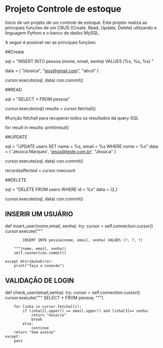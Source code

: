 # Projeto Controle de estoque

Início de um projeto de um controle de estoque. Este projeto realiza as principais funções de um CRUD (Create, Read, Update, Delete) utilizando a linguagem Python e o banco de dados MySQL.

A seguir é possível ver as principais funções:


##Create

sql = "INSERT INTO pessoa (nome, email, senha)  VALUES (%s, %s, %s) "

data = (
    "Jéssica",
    "jess@gmail.com",
    "abcd"
)

cursor.execute(sql, data)
con.commit()


##READ

sql = "SELECT * FROM pessoa"

cursor.execute(sql)
results = cursor.fetchall()

#função fetchall para recuperar todos os resultados da query SQL

for result in results:
    print(result)


##UPDATE

sql = "UPDATE users SET name = %s, email = %s WHERE nome = %s"
data = (
    'Jéssica Marques',
    'jesss@teste.com.br',
    "Jéssica"
)

cursor.execute(sql, data)
con.commit()

recordsaffected = cursor.rowcount

##DELETE

sql = "DELETE FROM users WHERE id = %s"
data = (2,)

cursor.execute(sql, data)
con.commit()


## INSERIR UM USUÁRIO

def insert_user(nome,email, senha):
    try:
        cursor = self.connection.cursor()
        cursor.execute("""

            INSERT INTO pessoa(nome, email, senha) VALUES (?, ?, ?)

        """(nome, email, senha))
        self.connection.commit()

    except AttributeError:
        print("faça a conexão")


## VALIDAÇÃO DE LOGIN

def check_user(email,senha):
    try:
        cursor = self.connection.cursor()
        cursor.execute("""
            SELECT * FROM pessoa;
        """)

        for linha in cursor.fetchall():
            if linha[2].upper() == email.upper() and linha[3]== senha:
                return "Usuario"
                break
            else:
                continue
        return "Sem acesso"
    except:
        pass
